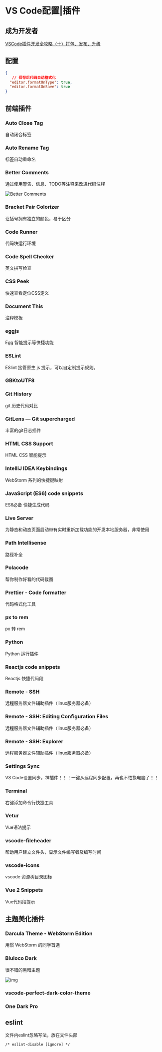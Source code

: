 # VS Code配置|插件

## 成为开发者

[VSCode插件开发全攻略（十）打包、发布、升级](https://www.cnblogs.com/liuxianan/p/vscode-plugin-publish.html)



## 配置

```json
{
   // 保存后代码自动格式化
  "editor.formatOnType": true, 
  "editor.formatOnSave": true
}
```



## 前端插件
### Auto Close Tag

自动闭合标签

### Auto Rename Tag

标签自动重命名

### Better Comments

 通过使用警告、信息、TODO等注释来改进代码注释 

![Better Comments]( https://raw.githubusercontent.com/aaron-bond/better-comments/master/images/better-comments.PNG )

###  Bracket Pair Colorizer

 让括号拥有独立的颜色，易于区分 

### Code Runner

代码块运行环境

### Code Spell Checker

英文拼写检查

### CSS Peek

 快速查看定位CSS定义 

### Document This

 注释模板 

### eggjs

Egg 智能提示等快捷功能

 ### ESLint

 ESlint 接管原生 js 提示，可以自定制提示规则。 

### GBKtoUTF8



### Git History

git 历史代码对比

### GitLens — Git supercharged

 丰富的git日志插件 

 ### HTML CSS Support

HTML CSS 智能提示

###  IntelliJ IDEA Keybindings

 WebStorm 系列的快捷键映射

### JavaScript (ES6) code snippets

ES6必备  快捷生成代码

### Live Server

 为静态和动态页面启动带有实时重新加载功能的开发本地服务器，非常使用

### Path Intellisense

路径补全

### Polacode

帮你制作好看的代码截图

### Prettier - Code formatter

代码格式化工具

### px to rem

px 转 rem

### Python

Python 运行插件

### Reactjs code snippets

Reactjs 快捷代码段

### Remote - SSH

远程服务器文件辅助插件（linux服务器必备）

### Remote - SSH: Editing Configuration Files

远程服务器文件辅助插件（linux服务器必备）

### Remote - SSH: Explorer

远程服务器文件辅助插件（linux服务器必备）

### Settings Sync

VS Code设置同步，神插件！！！一键从远程同步配置，再也不怕换电脑了！！

### Terminal

右键添加命令行快捷工具

###  Vetur

Vue语法提示

### vscode-fileheader

帮助用户建立文件头，显示文件编写者及编写时间

### vscode-icons

vscode 资源树目录图标

### Vue 2 Snippets

Vue代码段提示

## 主题美化插件

### Darcula Theme - WebStorm Edition

用惯 WebStorm 的同学首选

### Bluloco Dark

很不错的黑暗主题

![img]( https://raw.githubusercontent.com/uloco/theme-bluloco-dark/master/screenshots/js.png )

### vscode-perfect-dark-color-theme

### One Dark Pro

## eslint

文件内eslint忽略写法，放在文件头部

`/* eslint-disable [ignore] */`